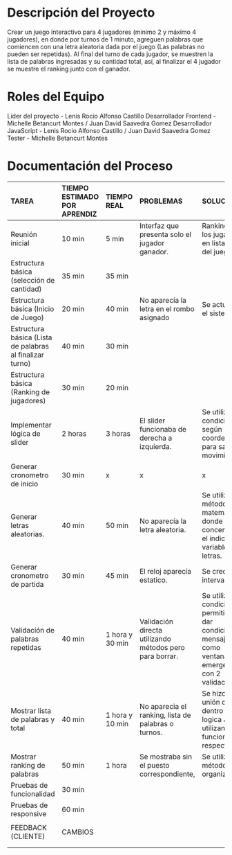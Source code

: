 # Descripción del Proyecto

Crear un juego interactivo para 4 jugadores (minimo 2 y máximo 4 jugadores), en donde por turnos de 1 minuto, agreguen palabras que comiencen con una letra aleatoria dada por el juego (Las palabras no pueden ser repetidas). Al final del turno de cada jugador, se muestren la lista de palabras ingresadas y su cantidad total, así, al finalizar el 4 jugador se muestre el ranking junto con el ganador.

# Roles del Equipo

Lider del proyecto - Lenis Rocio Alfonso Castillo
Desarrollador Frontend - Michelle Betancurt Montes / Juan David Saavedra Gomez
Desarrollador JavaScript - Lenis Rocio Alfonso Castillo / Juan David Saavedra Gomez
Tester - Michelle Betancurt Montes

# Documentación del Proceso

| TAREA                                                    | TIEMPO ESTIMADO POR APRENDIZ | TIEMPO REAL     | PROBLEMAS                                               | SOLUCIONES                                                                                                    |
| :------------------------------------------------------- | :--------------------------- | :-------------- | :------------------------------------------------------ | :------------------------------------------------------------------------------------------------------------ |
| Reunión inicial                                          | 10 min                       | 5 min           | Interfaz que presenta solo el jugador ganador.          | Ranking de los jugadores en lista al final del juego.                                                         |
| Estructura básica (selección de cantidad)                | 35 min                       | 35 min          |                                                         |                                                                                                               |
| Estructura básica (Inicio de Juego)                      | 20 min                       | 40 min          | No aparecía la letra en el rombo asignado               | Se actualizó el sistema.                                                                                      |
| Estructura básica (Lista de palabras al finalizar turno) | 40 min                       | 30 min          |                                                         |                                                                                                               |
| Estructura básica (Ranking de jugadores)                 | 30 min                       | 20 min          |                                                         |                                                                                                               |
| Implementar lógica de slider                             | 2 horas                      | 3 horas         | El slider funcionaba de derecha a izquierda.            | Se utilizan condicionales, según coordenadas para saber el movimiento.                                        |
| Generar cronometro de inicio                             | 30 min                       | x               | x                                                       | x                                                                                                             |
| Generar letras aleatorias.                               | 40 min                       | 50 min          | No aparecía la letra aleatoria.                         | Se utilizaron métodos matemáticos, donde se concentra en el índice de la variable de letras.                  |
| Generar cronometro de partida                            | 30 min                       | 45 min          | El reloj aparecía estatico.                             | Se creo el intervalo.                                                                                         |
| Validación de palabras repetidas                         | 40 min                       | 1 hora y 30 min | Validación directa utilizando métodos pero para borrar. | Se utilizan condicionales permitiendo dar condiciones y mensajes como ventanas emergentes con 2 validaciones. |
| Mostrar lista de palabras y total                        | 40 min                       | 1 hora y 10 min | No aparecia el ranking, lista de palabras o turnos.     | Se hizo la unión debida dentro de la logica JS, utilizando las funciones respectivas.                         |
| Mostrar ranking de palabras                              | 50 min                       | 1 hora          | Se mostraba sin el puesto correspondiente,              | Se utilizan métodos para organizar.                                                                           |
| Pruebas de funcionalidad                                 | 30 min                       |                 |                                                         |                                                                                                               |
| Pruebas de responsive                                    | 60 min                       |                 |                                                         |                                                                                                               |
|                                                          |                              |                 |                                                         |                                                                                                               |
| FEEDBACK (CLIENTE)                                       | CAMBIOS                      |                 |                                                         |                                                                                                               |
|                                                          |                              |                 |                                                         |                                                                                                               |
|                                                          |                              |                 |                                                         |                                                                                                               |
